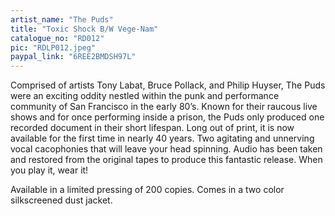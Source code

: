 ```yaml
---
artist_name: "The Puds"
title: "Toxic Shock B/W Vege-Nam"
catalogue_no: "RD012"
pic: "RDLP012.jpeg"
paypal_link: "6REE2BMDSH97L"
---
```

Comprised of artists Tony Labat, Bruce Pollack, and Philip Huyser, The Puds were an exciting oddity nestled within the punk and performance community of San Francisco in the early 80’s. Known for their raucous live shows and for once performing inside a prison, the Puds only produced one recorded document in their short lifespan. Long out of print, it is now available for the first time in nearly 40 years. Two agitating and unnerving vocal cacophonies that will leave your head spinning. Audio has been taken and restored from the original tapes to produce this fantastic release. When you play it, wear it!

Available in a limited pressing of 200 copies. Comes in a two color
silkscreened dust jacket.
